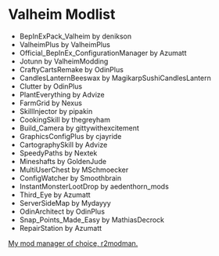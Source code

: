 # Valheim Modlist
- BepInExPack_Valheim by denikson
- ValheimPlus by ValheimPlus
- Official_BepInEx_ConfigurationManager by Azumatt
- Jotunn by ValheimModding
- CraftyCartsRemake by OdinPlus
- CandlesLanternBeeswax by MagikarpSushiCandlesLantern
- Clutter by OdinPlus
- PlantEverything by Advize
- FarmGrid by Nexus
- SkillInjector by pipakin
- CookingSkill by thegreyham
- Build_Camera by gittywithexcitement
- GraphicsConfigPlus by cjayride
- CartographySkill by Advize
- SpeedyPaths by Nextek
- Mineshafts by GoldenJude
- MultiUserChest by MSchmoecker
- ConfigWatcher by Smoothbrain
- InstantMonsterLootDrop by aedenthorn_mods
- Third_Eye by Azumatt
- ServerSideMap by Mydayyy
- OdinArchitect by OdinPlus
- Snap_Points_Made_Easy by MathiasDecrock
- RepairStation by Azumatt

[My mod manager of choice, r2modman.](https://github.com/ebkr/r2modmanPlus/releases/)
